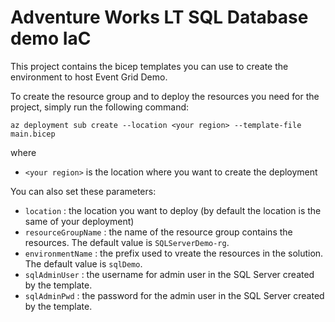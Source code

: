 # Adventure Works LT SQL Database demo IaC

This project contains the bicep templates you can use to create the environment to host Event Grid Demo.

To create the resource group and to deploy the resources you need for the project, simply run the following command:

```
az deployment sub create --location <your region> --template-file main.bicep
```

where 
- `<your region>` is the location where you want to create the deployment


You can also set these parameters:

- `location` : the location you want to deploy (by default the location is the same of your deployment)
- `resourceGroupName` : the name of the resource group contains the resources. The default value is `SQLServerDemo-rg`.
- `environmentName` : the prefix used to vreate the resources in the solution. The default value is `sqlDemo`.
- `sqlAdminUser` : the username for admin user in the SQL Server created by the template.
- `sqlAdminPwd` : the password for the admin user in the SQL Server created by the template. 

